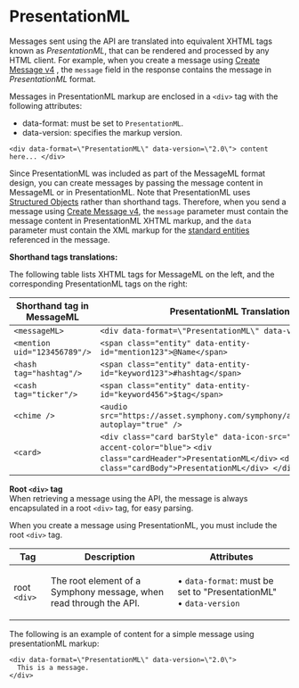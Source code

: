 # PresentationML

Messages sent using the API are translated into equivalent XHTML tags known as _PresentationML_, that can be rendered and processed by any HTML client. For example, when you create a message using [Create Message v4](https://rest-api.symphony.com/docs/create-message-v4) , the `message` field in the response contains the message in _PresentationML_ format.

Messages in PresentationML markup are enclosed in a `<div>` tag with the following attributes:

* data-format: must be set to `PresentationML`.
* data-version: specifies the markup version.

```markup
<div data-format=\"PresentationML\" data-version=\"2.0\"> content here... </div>
```

Since PresentationML was included as part of the MessageML format design, you can create messages by passing the message content in MessageML or in PresentationML. Note that PresentationML uses [Structured Objects](overview-of-messageml/entities/structured-objects.md) rather than shorthand tags. Therefore, when you send a message using [Create Message v4](https://rest-api.symphony.com/docs/create-message-v4), the `message` parameter must contain the message content in PresentationML XHTML markup, and the `data` parameter must contain the XML markup for the [standard entities](broken-reference) referenced in the message.

**Shorthand tags translations:**

The following table lists XHTML tags for MessageML on the left, and the corresponding PresentationML tags on the right:

| Shorthand tag in MessageML   | PresentationML Translation                                                                                                                                                    |
| ---------------------------- | ----------------------------------------------------------------------------------------------------------------------------------------------------------------------------- |
| `<messageML>`                | `<div data-format=\"PresentationML\" data-version=\"2.0\">`                                                                                                                   |
| `<mention uid="123456789"/>` | `<span class="entity" data-entity-id="mention123">@Name</span>`                                                                                                               |
| `<hash tag="hashtag"/>`      | `<span class="entity" data-entity-id="keyword123">#hashtag</span>`                                                                                                            |
| `<cash tag="ticker"/>`       | `<span class="entity" data-entity-id="keyword456">$tag</span>`                                                                                                                |
| `<chime />`                  | `<audio src="https://asset.symphony.com/symphony/audio/chime.mp3" autoplay="true" />`                                                                                         |
| `<card>`                     | `<div class="card barStyle" data-icon-src="url" data-accent-color="blue">` `<div class="cardHeader">PresentationML</div>` `<div class="cardBody">PresentationML</div> </div>` |

**Root `<div>` tag**\
When retrieving a message using the API, the message is always encapsulated in a root `<div>` tag, for easy parsing.

When you create a message using PresentationML, you must include the root `<div>` tag.

| Tag          | Description                                                        | Attributes                                                                                         |
| ------------ | ------------------------------------------------------------------ | -------------------------------------------------------------------------------------------------- |
| root `<div>` | The root element of a Symphony message, when read through the API. | <p>• <code>data-format</code>: must be set to "PresentationML" <br>• <code>data-version</code></p> |

The following is an example of content for a simple message using presentationML markup:

```markup
<div data-format=\"PresentationML\" data-version=\"2.0\">
  This is a message.
</div>
```
